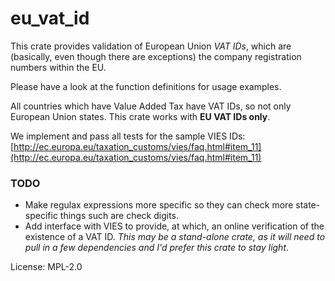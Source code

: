 # eu_vat_id

This crate provides validation of European Union *VAT IDs*, which are
(basically, even though there are exceptions) the company registration
numbers within the EU.

Please have a look at the function definitions for usage examples.

All countries which have Value Added Tax have VAT IDs, so not only
European Union states. This crate works with **EU VAT IDs only**.

We implement and pass all tests for the sample VIES IDs:
[http://ec.europa.eu/taxation_customs/vies/faq.html#item_11](http://ec.europa.eu/taxation_customs/vies/faq.html#item_11)

### TODO

* Make regulax expressions more specific so they can check more state-specific things such are check digits.
* Add interface with VIES to provide, at which, an online verification of the existence of a VAT ID. *This may be a stand-alone crate, as it will need to pull in a few dependencies and I'd prefer this crate to stay light*.

License: MPL-2.0
